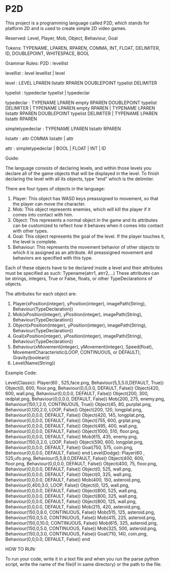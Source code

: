 # P2D

This project is a programming language called P2D, which stands for platform 2D and is used to create simple 2D video games.


Reserved: Level, Player, Mob, Object, Behaviour, Goal

Tokens: TYPENAME, LPAREN, RPAREN, COMMA, INT, FLOAT, DELIMITER, ID, DOUBLEPOINT, WHITESPACE, BOOL



Grammar Rules:
P2D : levellist

levellist : level levellist 
                | level

level : LEVEL LPAREN listattr RPAREN DOUBLEPOINT typelist DELIMITER

typelist : typedeclar typelist 
                | typedeclar
 
typedeclar : TYPENAME LPAREN empty RPAREN DOUBLEPOINT typelist DELIMITER
                | TYPENAME LPAREN empty RPAREN
                | TYPENAME LPAREN listattr RPAREN DOUBLEPOINT typelist DELIMITER
                | TYPENAME LPAREN listattr RPAREN
                
simpletypedeclar : TYPENAME LPAREN listattr RPAREN

listattr : attr COMMA listattr 
                | attr
 
attr : simpletypedeclar 
                | BOOL 
                | FLOAT 
                | INT 
                | ID
                
                
                
Guide:

The language consists of declaring levels, and within those levels you declare all of the game objects that will be displayed in the level.
To finish declaring the level with all its objects, type "end" which is the delimiter.


There are four types of objects in the language:
1. Player:
    This object has WASD keys preassigned to movement, so that the player can move the character.
2. Mob:
    This object represents enemies, which will kill the player if it comes into contact with him.
3. Object:
    This represents a normal object in the game and its attributes can be customized to reflect how it behaves when it comes 
    into contact with other types.
4. Goal:
    This object represents the goal of the level. If the player touches it, the level is complete.
5. Behaviour:
    This represents the movement behavior of other objects to which it is assigned as an attribute. All preassigned movement and
    behaviors are specified with this type.


Each of these objects have to be declared inside a level and their attributes must be specified as such: Typename(atrr1, atrr2,...)
These attributes can be strings, integers, True or False, floats, or other TypeDeclarations of objects.

The attributes for each object are:
1. Player(xPosition(integer), yPosition(integer), imagePath(String), Behaviour(TypeDeclaration))
2. Mob(xPosition(integer), yPosition(integer), imagePath(String), Behaviour(TypeDeclaration))
3. Object(xPosition(integer), yPosition(integer), imagePath(String), Behaviour(TypeDeclaration))
4. Goal(xPosition(integer), yPosition(integer), imagePath(String), Behaviour(TypeDeclaration))
5. Behaviour(xMovement(integer), yMovement(integer), Speed(float), MovementCharacteristic(LOOP, CONTINUOUS, or DEFAULT), Gravity(boolean))
6. Level(Name(String))



Example Code:

Level(Classic):
  Player(60 , 525,face.png, Behaviour(5,5,5.0,DEFAULT, True))
  Object(0, 600, floor.png, Behaviour(0,0,0.0, DEFAULT, False))
  Object(420, 600, wall.png, Behaviour(0,0,0.0, DEFAULT, False))
  Object(200, 300, redplat.png, Behaviour(0,0,0.0, DEFAULT, False))
  Mob(200, 275, enemy.png, Behaviour(150,1,2.0, CONTINUOUS, True))
  Object(45, 80, purplat.png, Behaviour(0,120,2.0, LOOP, False))
  Object(200, 120, longplat.png, Behaviour(0,0,0.0, DEFAULT, False))
  Object(420, 145, longplat.png, Behaviour(0,0,0.0, DEFAULT, False))
  Object(755, 600, grplat.png, Behaviour(0,0,0.0, DEFAULT, False))
  Object(495, 400, wall.png, Behaviour(0,0,0.0, DEFAULT, False))
  Object(1000, 510, floor.png, Behaviour(0,0,0.0, DEFAULT, False))
  Mob(615, 435, enemy.png, Behaviour(150,0,2.0, LOOP, False))
  Object(590, 600, longplat.png, Behaviour(0,0,0.0, DEFAULT, False))
  Goal(750, 575, coin.png, Behaviour(0,0,0.0, DEFAULT, False))
end
Level(Dodge):
  Player(60 , 525,ufo.png, Behaviour(5,5,8.0,DEFAULT, False))
  Object(400, 600, floor.png, Behaviour(0,0,0.0, DEFAULT, False))
  Object(400, 75, floor.png, Behaviour(0,0,0.0, DEFAULT, False))
  Object(0, 525, wall.png, Behaviour(0,0,0.0, DEFAULT, False))
  Object(0, 325, wall.png, Behaviour(0,0,0.0, DEFAULT, False))
  Mob(400, 150, asteroid.png, Behaviour(0,400,3.0, LOOP, False))
  Object(0, 125, wall.png, Behaviour(0,0,0.0, DEFAULT, False))
  Object(800, 525, wall.png, Behaviour(0,0,0.0, DEFAULT, False))
  Object(800, 325, wall.png, Behaviour(0,0,0.0, DEFAULT, False))
  Object(800, 125, wall.png, Behaviour(0,0,0.0, DEFAULT, False))
  Mob(215, 420, asteroid.png, Behaviour(150,0,8.0, CONTINUOUS, False))
  Mob(515, 125, asteroid.png, Behaviour(150,0,5.0, CONTINUOUS, False))
  Mob(415, 225, asteroid.png, Behaviour(150,0,10.0, CONTINUOUS, False))
  Mob(615, 325, asteroid.png, Behaviour(150,0,5.0, CONTINUOUS, False))
  Mob(325, 500, asteroid.png, Behaviour(150,0,3.0, CONTINUOUS, False))
  Goal(710, 140, coin.png, Behaviour(0,0,0.0, DEFAULT, False))
end


HOW TO RUN:

To run your code, write it in a text file and when you run the parse python script, write the name of the file(if in same directory)
or the path to the file.
